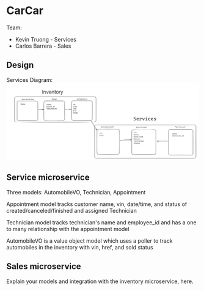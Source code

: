 # CarCar

Team:

* Kevin Truong - Services
* Carlos Barrera - Sales

## Design
Services Diagram: ![alt text](ghi/app/public/image.png)

## Service microservice
Three models: AutomobileVO, Technician, Appointment

Appointment model tracks customer name, vin, date/time, and status of created/canceled/finished and assigned Technician

Technician model tracks technician's name and employee_id and has a one to many relationship with the appointment model

AutomobileVO is a value object model which uses a poller to track automobiles in the inventory with vin, href, and sold status

## Sales microservice

Explain your models and integration with the inventory
microservice, here.

